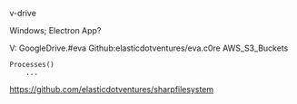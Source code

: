 
v-drive

Windows; Electron App? 

V:
    GoogleDrive.#eva
    Github:elasticdotventures/eva.c0re
    AWS_S3_Buckets
    
    Processes()
        ...
    

https://github.com/elasticdotventures/sharpfilesystem
